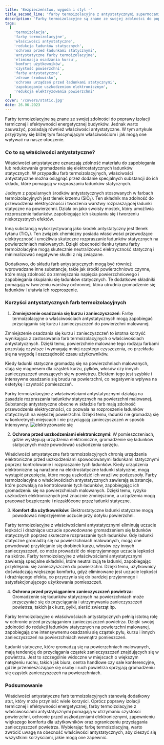 ```yaml
---
title: 'Bezpieczeństwo, wygoda i styl -'
title_second_line: 'farby termoizolacyjne z antystatycznymi supermocami'
description: 'Farby termoizolacyjne są znane ze swojej zdolności do poprawy izolacji termicznej i efektywności energetycznej budynków. Jednak warto zauważyć, że posiadają również właściwości antystatyczne. W tym artykule przyjrzymy się bliżej tym fascynującym właściwościom i jak mogą one wpływać na nasze otoczenie.'
tags:
  [
    'termoizolacja',
    'farby termoizolacyjne',
    'właściwości antystatyczne',
    'redukcja ładunków statycznych',
    'ochrona przed ładunkami statycznymi',
    'antystatyczne farby termoizolacyjne',
    'eliminacja osadzania kurzu',
    'komfort użytkowników',
    'czystość powierzchni',
    'farby antystatyczne',
    'zdrowe środowisko',
    'ochrona urządzeń przed ładunkami statycznymi',
    'zapobieganie uszkodzeniom elektronicznym',
    'redukcja elektryzowania powierzchni'
  ]
cover: '/covers/static.jpg'
date: 26.06.2023
---
```


Farby termoizolacyjne są znane ze swojej zdolności do poprawy izolacji termicznej i efektywności energetycznej budynków. Jednak warto zauważyć, posiadają również właściwości antystatyczne. W tym artykule przyjrzymy się bliżej tym fascynującym właściwościom i jak mogą one wpływać na nasze otoczenie.

### Co to są właściwości antystatyczne?

Właściwości antystatyczne oznaczają zdolność materiału do zapobiegania lub redukowania gromadzenia się elektrostatycznych ładunków statycznych. W przypadku farb termoizolacyjnych, właściwości antystatyczne można osiągnąć przez dodanie specjalnych substancji do ich składu, które pomagają w rozpraszaniu ładunków statycznych.

Jednym z popularnych środków antystatycznych stosowanych w farbach termoizolacyjnych jest tlenek krzemu (SiO₂). Ten składnik ma zdolność do przewodzenia elektryczności i tworzenia warstwy rozpraszającej ładunki statyczne na powierzchni. Działa on jako swoisty mostek, który umożliwia rozproszenie ładunków, zapobiegając ich skupianiu się i tworzeniu niekorzystnych efektów.

Inną substancją wykorzystywaną jako środek antystatyczny jest tlenek tytanu (TiO₂). Ten związek chemiczny posiada właściwości przewodzące elektryczność i umożliwia skuteczne rozpraszanie ładunków statycznych na powierzchniach malowanych. Dzięki obecności tlenku tytanu farby termoizolacyjne mogą skutecznie neutralizować elektryczność statyczną i minimalizować negatywne skutki z nią związane.

Dodatkowo, do składu farb antystatycznych mogą być również wprowadzane inne substancje, takie jak środki powierzchniowo czynne, które mają zdolność do zmniejszania napięcia powierzchniowego i zapobiegania skupianiu się ładunków statycznych. Te dodatkowe składniki pomagają w tworzeniu warstwy ochronnej, która utrudnia gromadzenie się ładunków i ułatwia ich rozproszenie.

### Korzyści antystatycznych farb termoizolacyjnych

1. **Zmniejszenie osadzania się kurzu i zanieczyszczeń**: Farby termoizolacyjne o właściwościach antystatycznych mogą zapobiegać przyciąganiu się kurzu i zanieczyszczeń do powierzchni malowanej.

Zmniejszenie osadzania się kurzu i zanieczyszczeń to istotna korzyść wynikająca z zastosowania farb termoizolacyjnych o właściwościach antystatycznych. Dzięki temu, powierzchnie malowane tego rodzaju farbami pozostają czystsze i wymagają mniej częstego czyszczenia, co przekłada się na wygodę i oszczędność czasu użytkowników.

Kiedy ładunki statyczne gromadzą się na powierzchniach malowanych, stają się magnesem dla cząstek kurzu, pyłków, włosów czy innych zanieczyszczeń unoszących się w powietrzu. Efektem tego jest szybkie i intensywne osadzanie się brudu na powierzchni, co negatywnie wpływa na estetykę i czystość pomieszczeń.

Farby termoizolacyjne z właściwościami antystatycznymi działają na zasadzie rozpraszania ładunków statycznych na powierzchni malowanej. Substancje antystatyczne obecne w składzie farb mają zdolność przewodzenia elektryczności, co pozwala na rozproszenie ładunków statycznych na większej powierzchni. Dzięki temu, ładunki nie gromadzą się w konkretnych miejscach i nie przyciągają zanieczyszczeń w sposób intensywny.
![elektryzowanie się](/covers/static.jpg)

2. **Ochrona przed uszkodzeniami elektronicznymi**: W pomieszczeniach, gdzie występują urządzenia elektroniczne, gromadzenie się ładunków statycznych może powodować uszkodzenia sprzętu.

Właściwości antystatyczne farb termoizolacyjnych chronią urządzenia elektroniczne przed uszkodzeniami spowodowanymi ładunkami statycznymi poprzez kontrolowanie i rozpraszanie tych ładunków. Kiedy urządzenia elektroniczne są narażone na elektrostatyczne ładunki statyczne, mogą wystąpić przepięcia, które mogą uszkodzić ich wrażliwe podzespoły. Farby termoizolacyjne o właściwościach antystatycznych zawierają substancje, które pozwalają na kontrolowanie tych ładunków, zapobiegając ich gromadzeniu się na powierzchniach malowanych. Dzięki temu, ryzyko uszkodzeń elektronicznych jest znacznie zmniejszone, a urządzenia mogą pracować bezpiecznie i niezakłócone przez ładunki statyczne.

3. **Komfort dla użytkowników**: Elektrostatyczne ładunki statyczne mogą powodować nieprzyjemne uczucie przy dotyku powierzchni.

Farby termoizolacyjne z właściwościami antystatycznymi eliminują uczucie lepkości i drażniące uczucie spowodowane gromadzeniem się ładunków statycznych poprzez skuteczne rozpraszanie tych ładunków. Gdy ładunki statyczne gromadzą się na powierzchniach malowanych, mogą one powodować przyklejanie się drobinek kurzu, włosów czy innych zanieczyszczeń, co może prowadzić do nieprzyjemnego uczucia lepkości na skórze. Farby termoizolacyjne z właściwościami antystatycznymi zawierają specjalne składniki, które neutralizują te ładunki, zapobiegając przyklejaniu się zanieczyszczeń do powierzchni. Dzięki temu, użytkownicy doświadczają większego komfortu, gdyż eliminowane jest uczucie lepkości i drażniącego efektu, co przyczynia się do bardziej przyjemnego i satysfakcjonującego użytkowania pomieszczeń.

4. **Ochrona przed przyciąganiem zanieczyszczeń powietrza**: Gromadzenie się ładunków statycznych na powierzchniach może przyczyniać się do przyciągania i utrzymywania zanieczyszczeń powietrza, takich jak kurz, pyłki, sierść zwierząt itp.

Farby termoizolacyjne o właściwościach antystatycznych pełnią istotną rolę w ochronie przed przyciąganiem zanieczyszczeń powietrza. Dzięki swojej zdolności do redukcji ładunków statycznych na powierzchni malowanej, zapobiegają one intensywnemu osadzaniu się cząstek pyłu, kurzu i innych zanieczyszczeń na powierzchniach wewnątrz pomieszczeń.

Ładunki statyczne, które gromadzą się na powierzchniach malowanych, mają tendencję do przyciągania cząstek zanieczyszczeń znajdujących się w powietrzu. Jest to szczególnie widoczne w miejscach o większym natężeniu ruchu, takich jak biura, centra handlowe czy sale konferencyjne, gdzie przemieszczające się osoby i ruch powietrza sprzyjają gromadzeniu się cząstek zanieczyszczeń na powierzchniach.

### Podsumowanie

Właściwości antystatyczne farb termoizolacyjnych stanowią dodatkowy atut, który może przynieść wiele korzyści. Oprócz poprawy izolacji termicznej i efektywności energetycznej, farby termoizolacyjne z właściwościami antystatycznymi pomagają w utrzymaniu czystości powierzchni, ochronie przed uszkodzeniami elektronicznymi, zapewnieniu większego komfortu dla użytkowników oraz ograniczeniu przyciągania zanieczyszczeń powietrza. Wybierając farbę termoizolacyjną, warto zwrócić uwagę na obecność właściwości antystatycznych, aby cieszyć się wszystkimi korzyściami, jakie mogą one zapewnić.
